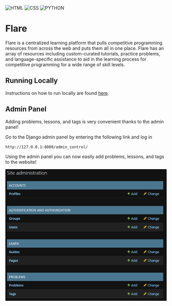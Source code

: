 ![HTML](https://img.shields.io/badge/html-F55600?style=for-the-badge&logo=HTML5&logoColor=white)
![CSS](https://img.shields.io/badge/css-1572B6?style=for-the-badge&logo=CSS3&logoColor=white)
![PYTHON](https://img.shields.io/badge/python-0000CC?style=for-the-badge&logo=Python&logoColor=white)

# Flare
Flare is a centralized learning platform that pulls competitive programming resources from across the web and puts them all in one place. Flare has an array of resources including custom-curated tutorials, practice problems, and language-specific assistance to aid in the learning process for competitive programming for a wide range of skill levels.

## Running Locally
Instructions on how to run locally are found [here](CONTRIBUTING.md).

## Admin Panel
Adding problems, lessons, and tags is very convenient thanks to the admin panel!

Go to the Django admin panel by entering the following link and log in

```
http://127.0.0.1:8000/admin_control/
```

Using the admin panel you can now easily add problems, lessons, and tags to the website!

![Django Admin Panel](/screenshots/django_admin_panel.png?raw=true)

